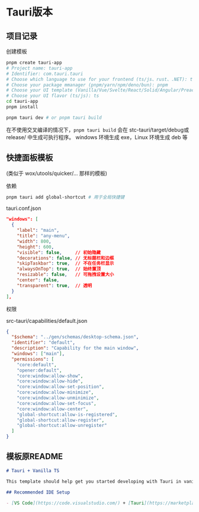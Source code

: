 # Tauri版本

## 项目记录

创建模板

```bash
pnpm create tauri-app
# Project name: tauri-app
# Identifier: com.tauri.tauri
# Choose which language to use for your frontend (ts/js、rust、.NET): ts/js
# Choose your package mmanager (pnpm/yarn/npm/deno/bun): pnpm
# Choose your UI template (Vanilla/Vue/Svelte/React/Solid/Angular/Preact): Vanilla
# Choose your UI flavor (ts/js): ts
cd tauri-app
pnpm install

pnpm tauri dev # or pnpm tauri build
```

在不使用交叉编译的情况下，`pnpm tauri build` 会在 stc-tauri/target/debug或release/ 中生成可执行程序。
windows 环境生成 exe，Linux 环境生成 deb 等

## 快捷面板模板

(类似于 wox/utools/quicker/... 那样的模板)

依赖

```bash
pnpm tauri add global-shortcut # 用于全局快捷键
```

tauri.conf.json

```json
"windows": [
  {
    "label": "main",
    "title": "any-menu",
    "width": 800,
    "height": 600,
    "visible": false,     // 初始隐藏
    "decorations": false, // 无标题栏和边框
    "skipTaskbar": true,  // 不在任务栏显示
    "alwaysOnTop": true,  // 始终置顶
    "resizable": false,   // 可拖拽设置大小
    "center": false,
    "transparent": true,  // 透明
  }
],
```

权限

src-tauri/capabilities/default.json

```json
{
  "$schema": "../gen/schemas/desktop-schema.json",
  "identifier": "default",
  "description": "Capability for the main window",
  "windows": ["main"],
  "permissions": [
    "core:default",
    "opener:default",
    "core:window:allow-show",
    "core:window:allow-hide",
    "core:window:allow-set-position",
    "core:window:allow-minimize",
    "core:window:allow-unminimize",
    "core:window:allow-set-focus",
    "core:window:allow-center",
    "global-shortcut:allow-is-registered",
    "global-shortcut:allow-register",
    "global-shortcut:allow-unregister"
  ]
}
```

## 模板原README

```md
# Tauri + Vanilla TS

This template should help get you started developing with Tauri in vanilla HTML, CSS and Typescript.

## Recommended IDE Setup

- [VS Code](https://code.visualstudio.com/) + [Tauri](https://marketplace.visualstudio.com/items?itemName=tauri-apps.tauri-vscode) + [rust-analyzer](https://marketplace.visualstudio.com/items?itemName=rust-lang.rust-analyzer)
```
